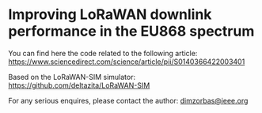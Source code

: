 # Improving LoRaWAN downlink performance in the EU868 spectrum

You can find here the code related to the following article: 
https://www.sciencedirect.com/science/article/pii/S0140366422003401

Based on the LoRaWAN-SIM simulator: https://github.com/deltazita/LoRaWAN-SIM

For any serious enquires, please contact the author: dimzorbas@ieee.org



